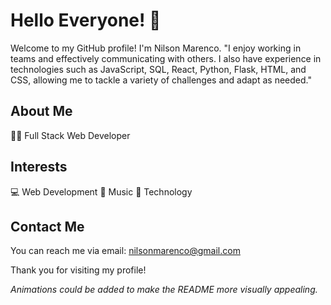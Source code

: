 # Hello Everyone! 👋

Welcome to my GitHub profile! I'm Nilson Marenco. "I enjoy working in teams and effectively communicating with others. I also have experience in technologies such as JavaScript, SQL, React, Python, Flask, HTML, and CSS, allowing me to tackle a variety of challenges and adapt as needed."

## About Me
👨‍💻 Full Stack Web Developer

## Interests
💻 Web Development
🎵 Music
📱 Technology

## Contact Me
You can reach me via email: nilsonmarenco@gmail.com

Thank you for visiting my profile!

*Animations could be added to make the README more visually appealing.*
